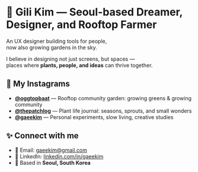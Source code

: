 # 🌟 Gili Kim — Seoul-based Dreamer, Designer, and Rooftop Farmer

An UX designer building tools for people,  
now also growing gardens in the sky.

I believe in designing not just screens, but spaces —  
places where **plants, people, and ideas** can thrive together.

## 🌿 My Instagrams
- [**@oggtopbaat**](https://instagram.com/oggtopbaat) — Rooftop community garden: growing greens & growing community
- [**@thepatchlog**](https://instagram.com/thepatchlog) — Plant life journal: seasons, sprouts, and small wonders
- [**@gaeekim**](https://instagram.com/gaeekim) — Personal experiments, slow living, creative studies

## ✨ Connect with me
- 📧 Email: [gaeekim@gmail.com](mailto:gaeekim@gmail.com)
- 🔗 LinkedIn: [linkedin.com/in/gaeekim](https://linkedin.com/in/gaeekim)
- 📍 Based in **Seoul, South Korea**

